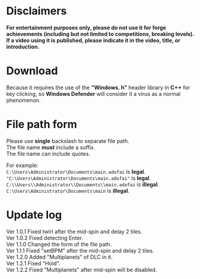 # Disclaimers
**For entertainment purposes only, please do not use it for forge achievements (including but not limited to competitions, breaking levels). If a video using it is published, please indicate it in the video, title, or introduction.**
# Download
Because it requires the use of the **"Windows. h"** header library in **C++** for key clicking, so **Windows Defender** will consider it a virus as a normal phenomenon.
# File path form
Please use **single** backslash to separate file path.  
The file name **must** include a suffix.  
The file name can include quotes.

For example:  
  `C:\Users\Administrator\Documents\main.adofai` is **legal**.  
  `"C:\Users\Administrator\Documents\main.adofai"` is **legal**.  
  `C:\\Users\\Administrator\\Documents\\main.adofai` is **illegal**.  
  `C:\Users\Administrator\Documents\main` is **illegal**.
# Update log
Ver 1.0.1 Fixed twirl after the mid-spin and delay 2 tiles.  
Ver 1.0.2 Fixed detecting Enter.  
Ver 1.1.0 Changed the form of the file path.  
Ver 1.1.1 Fixed "setBPM" after the mid-spin and delay 2 tiles.  
Ver 1.2.0 Added "Multiplanets" of DLC in it.  
Ver 1.2.1 Fixed "Hold".  
Ver 1.2.2 Fixed "Multiplanets" after mid-spin will be disabled.  
